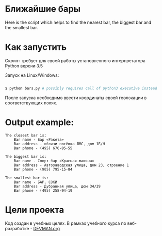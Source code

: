 # Ближайшие бары

Here is the script which helps to find the nearest bar, the biggest bar and the smallest bar.

# Как запустить

Скрипт требует для своей работы установленного интерпретатора Python версии 3.5

Запуск на Linux/Windows:

```bash

$ python bars.py # possibly requires call of python3 executive instead of just python

```

После запуска необходимо ввести координаты своей геолокации в соответствующих полях.

# Output example:
```
The closest bar is: 
	Bar name - Бар «Ракета»
	Bar address - вблизи посёлка ЛМС, дом 1Б/Н
	Bar phone - (495) 676-85-55

The biggest bar is: 
	Bar name - Спорт бар «Красная машина»
	Bar address - Автозаводская улица, дом 23, строение 1
	Bar phone - (905) 795-15-84

The smallest bar is: 
	Bar name - БАР. СОКИ
	Bar address - Дубравная улица, дом 34/29
	Bar phone - (495) 258-94-19
```


# Цели проекта

Код создан в учебных целях. В рамках учебного курса по веб-разработке - [DEVMAN.org](https://devman.org)
